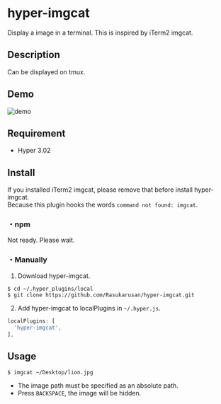 hyper-imgcat
====

Display a image in a terminal.
This is inspired by iTerm2 imgcat.

## Description

Can be displayed on tmux.

## Demo

![demo](https://user-images.githubusercontent.com/17779386/74082722-2ab5c600-4aa0-11ea-9eda-af10eca31e14.gif)

## Requirement

- Hyper 3.02

## Install

If you installed iTerm2 imgcat, please remove that before install hyper-imgcat.  
Because this plugin hooks the words `command not found: imgcat`.

### ・npm

Not ready. Please wait.

### ・Manually

1. Download hyper-imgcat.
```shell
$ cd ~/.hyper_plugins/local
$ git clone https://github.com/Rasukarusan/hyper-imgcat.git
```

2. Add hyper-imgcat to localPlugins in `~/.hyper.js`.
```js
localPlugins: [
  'hyper-imgcat',
],
```

## Usage

```shell
$ imgcat ~/Desktop/lion.jpg
```

- The image path must be specified as an absolute path.
- Press `BACKSPACE`, the image will be hidden.

